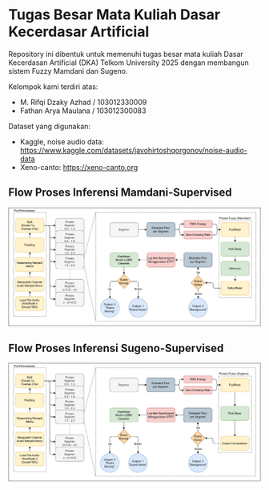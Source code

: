 # Tugas Besar Mata Kuliah Dasar Kecerdasar Artificial

Repository ini dibentuk untuk memenuhi tugas besar mata kuliah Dasar Kecerdasan Artificial (DKA) Telkom University 2025 dengan membangun sistem Fuzzy Mamdani dan Sugeno.

Kelompok kami terdiri atas:

- M. Rifqi Dzaky Azhad / 103012330009
- Fathan Arya Maulana / 103012300083

Dataset yang digunakan:

- Kaggle, noise audio data: https://www.kaggle.com/datasets/javohirtoshqorgonov/noise-audio-data
- Xeno-canto: https://xeno-canto.org

## Flow Proses Inferensi Mamdani-Supervised

![Workflow Mamdani](Assets/Inference_Mamdani-Supervised.png)

## Flow Proses Inferensi Sugeno-Supervised

![Workflow Sugeno](Assets/Inference_Sugeno-Supervised.png)

